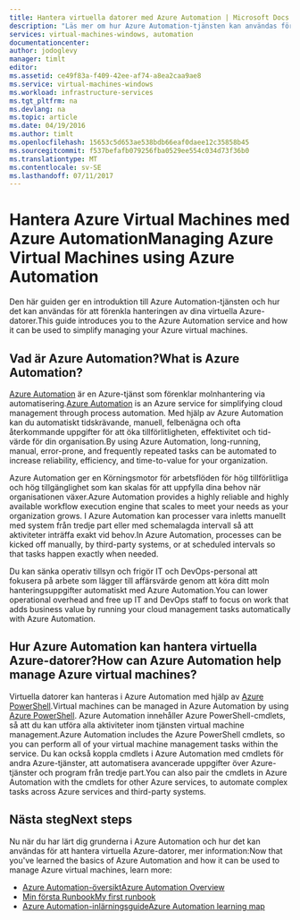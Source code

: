 ```yaml
---
title: Hantera virtuella datorer med Azure Automation | Microsoft Docs
description: "Läs mer om hur Azure Automation-tjänsten kan användas för att hantera virtuella Azure-datorer i större skala."
services: virtual-machines-windows, automation
documentationcenter: 
author: jodoglevy
manager: timlt
editor: 
ms.assetid: ce49f83a-f409-42ee-af74-a8ea2caa9ae8
ms.service: virtual-machines-windows
ms.workload: infrastructure-services
ms.tgt_pltfrm: na
ms.devlang: na
ms.topic: article
ms.date: 04/19/2016
ms.author: timlt
ms.openlocfilehash: 15653c5d653ae538bdb66eaf0daee12c35858b45
ms.sourcegitcommit: f537befafb079256fba0529ee554c034d73f36b0
ms.translationtype: MT
ms.contentlocale: sv-SE
ms.lasthandoff: 07/11/2017
---
```

# <a name="managing-azure-virtual-machines-using-azure-automation"></a><span data-ttu-id="8e52c-103">Hantera Azure Virtual Machines med Azure Automation</span><span class="sxs-lookup"><span data-stu-id="8e52c-103">Managing Azure Virtual Machines using Azure Automation</span></span>
<span data-ttu-id="8e52c-104">Den här guiden ger en introduktion till Azure Automation-tjänsten och hur det kan användas för att förenkla hanteringen av dina virtuella Azure-datorer.</span><span class="sxs-lookup"><span data-stu-id="8e52c-104">This guide introduces you to the Azure Automation service and how it can be used to simplify managing your Azure virtual machines.</span></span>

## <a name="what-is-azure-automation"></a><span data-ttu-id="8e52c-105">Vad är Azure Automation?</span><span class="sxs-lookup"><span data-stu-id="8e52c-105">What is Azure Automation?</span></span>
<span data-ttu-id="8e52c-106">[Azure Automation](https://azure.microsoft.com/services/automation/) är en Azure-tjänst som förenklar molnhantering via automatisering.</span><span class="sxs-lookup"><span data-stu-id="8e52c-106">[Azure Automation](https://azure.microsoft.com/services/automation/) is an Azure service for simplifying cloud management through process automation.</span></span> <span data-ttu-id="8e52c-107">Med hjälp av Azure Automation kan du automatiskt tidskrävande, manuell, felbenägna och ofta återkommande uppgifter för att öka tillförlitligheten, effektivitet och tid-värde för din organisation.</span><span class="sxs-lookup"><span data-stu-id="8e52c-107">By using Azure Automation, long-running, manual, error-prone, and frequently repeated tasks can be automated to increase reliability, efficiency, and time-to-value for your organization.</span></span>

<span data-ttu-id="8e52c-108">Azure Automation ger en Körningsmotor för arbetsflöden för hög tillförlitliga och hög tillgänglighet som kan skalas för att uppfylla dina behov när organisationen växer.</span><span class="sxs-lookup"><span data-stu-id="8e52c-108">Azure Automation provides a highly reliable and highly available workflow execution engine that scales to meet your needs as your organization grows.</span></span> <span data-ttu-id="8e52c-109">I Azure Automation kan processer vara inletts manuellt med system från tredje part eller med schemalagda intervall så att aktiviteter inträffa exakt vid behov.</span><span class="sxs-lookup"><span data-stu-id="8e52c-109">In Azure Automation, processes can be kicked off manually, by third-party systems, or at scheduled intervals so that tasks happen exactly when needed.</span></span>

<span data-ttu-id="8e52c-110">Du kan sänka operativ tillsyn och frigör IT och DevOps-personal att fokusera på arbete som lägger till affärsvärde genom att köra ditt moln hanteringsuppgifter automatiskt med Azure Automation.</span><span class="sxs-lookup"><span data-stu-id="8e52c-110">You can lower operational overhead and free up IT and DevOps staff to focus on work that adds business value by running your cloud management tasks automatically with Azure Automation.</span></span>

## <a name="how-can-azure-automation-help-manage-azure-virtual-machines"></a><span data-ttu-id="8e52c-111">Hur Azure Automation kan hantera virtuella Azure-datorer?</span><span class="sxs-lookup"><span data-stu-id="8e52c-111">How can Azure Automation help manage Azure virtual machines?</span></span>
<span data-ttu-id="8e52c-112">Virtuella datorer kan hanteras i Azure Automation med hjälp av [Azure PowerShell](https://msdn.microsoft.com/library/azure/jj156055.aspx).</span><span class="sxs-lookup"><span data-stu-id="8e52c-112">Virtual machines can be managed in Azure Automation by using [Azure PowerShell](https://msdn.microsoft.com/library/azure/jj156055.aspx).</span></span> <span data-ttu-id="8e52c-113">Azure Automation innehåller Azure PowerShell-cmdlets, så att du kan utföra alla aktiviteter inom tjänsten virtual machine management.</span><span class="sxs-lookup"><span data-stu-id="8e52c-113">Azure Automation includes the Azure PowerShell cmdlets, so you can perform all of your virtual machine management tasks within the service.</span></span> <span data-ttu-id="8e52c-114">Du kan också koppla cmdlets i Azure Automation med cmdlets för andra Azure-tjänster, att automatisera avancerade uppgifter över Azure-tjänster och program från tredje part.</span><span class="sxs-lookup"><span data-stu-id="8e52c-114">You can also pair the cmdlets in Azure Automation with the cmdlets for other Azure services, to automate complex tasks across Azure services and third-party systems.</span></span>

## <a name="next-steps"></a><span data-ttu-id="8e52c-115">Nästa steg</span><span class="sxs-lookup"><span data-stu-id="8e52c-115">Next steps</span></span>
<span data-ttu-id="8e52c-116">Nu när du har lärt dig grunderna i Azure Automation och hur det kan användas för att hantera virtuella Azure-datorer, mer information:</span><span class="sxs-lookup"><span data-stu-id="8e52c-116">Now that you've learned the basics of Azure Automation and how it can be used to manage Azure virtual machines, learn more:</span></span>

* [<span data-ttu-id="8e52c-117">Azure Automation-översikt</span><span class="sxs-lookup"><span data-stu-id="8e52c-117">Azure Automation Overview</span></span>](../../automation/automation-intro.md)
* [<span data-ttu-id="8e52c-118">Min första Runbook</span><span class="sxs-lookup"><span data-stu-id="8e52c-118">My first runbook</span></span>](../../automation/automation-first-runbook-graphical.md)
* [<span data-ttu-id="8e52c-119">Azure Automation-inlärningsguide</span><span class="sxs-lookup"><span data-stu-id="8e52c-119">Azure Automation learning map</span></span>](https://azure.microsoft.com/documentation/learning-paths/automation/)

